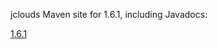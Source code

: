 jclouds Maven site for 1.6.1, including Javadocs:

[1.6.1](http://demobox.github.io/jclouds-maven-site-1.6.1/1.6.1-incubating/jclouds/)